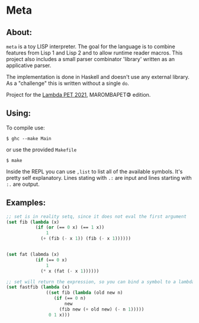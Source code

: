 # Meta

## About:

`meta` is a toy LISP interpreter. The goal for the language is to combine features from Lisp 1 and Lisp 2
and to allow runtime reader macros. This project also includes a small
parser combinator 'library' written as an applicative parser.

The implementation is done in Haskell and doesn't use any external library. As a "challenge" this is written without a single `do`.

Project for the [Lambda PET 2021](https://github.com/petcomp-unioeste/lambda-pet/tree/Lambda2021), MAROMBAPET🄯 edition.

## Using:

To compile use:

`$ ghc --make Main`

or use the provided `Makefile`

`$ make`

Inside the REPL you can use `,list` to list all of the available symbols. It's pretty self explanatory. Lines stating with `.:` are input and
lines starting with `:.` are output.

## Examples:

```lisp
;; set is in reality setq, since it does not eval the first argument
(set fib (lambda (x)
           (if (or (== 0 x) (== 1 x))
               1
             (+ (fib (- x 1)) (fib (- x 1))))))


(set fat (labmda (x)
           (if (== 0 x)
               1
             (* x (fat (- x 1))))))

;; set will return the expression, so you can bind a symbol to a lambda and call it at the same time
(set fastfib (lambda (x)
               ((set fib (lambda (old new n)
                  (if (== 0 n)
                      new
                    (fib new (+ old new) (- n 1)))))
                0 1 x)))
```
